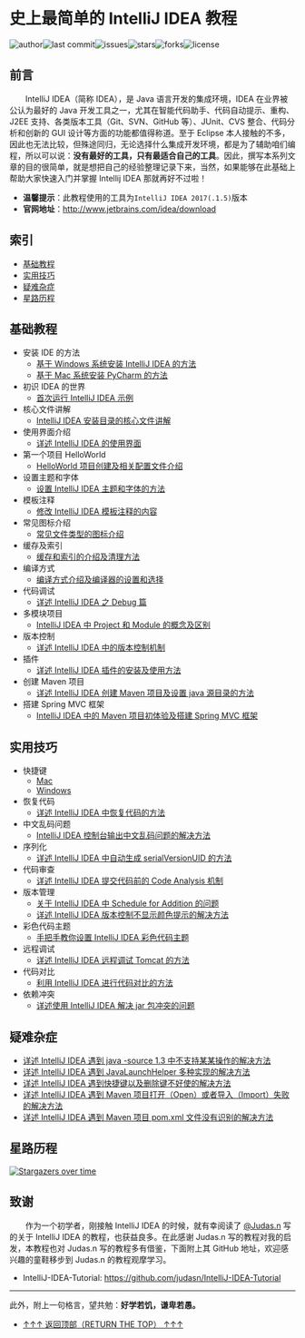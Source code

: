 # 史上最简单的 IntelliJ IDEA 教程

![author](https://img.shields.io/badge/author-chariesgavin-blueviolet.svg)![last commit](https://img.shields.io/github/last-commit/guobinhit/intellij-idea-tutorial.svg)![issues](https://img.shields.io/github/issues/guobinhit/intellij-idea-tutorial.svg)![stars](https://img.shields.io/github/stars/guobinhit/intellij-idea-tutorial.svg)![forks](	https://img.shields.io/github/forks/guobinhit/intellij-idea-tutorial.svg)![license](https://img.shields.io/github/license/guobinhit/intellij-idea-tutorial.svg)

## 前言 

　　IntelliJ IDEA（简称 IDEA），是 Java 语言开发的集成环境，IDEA 在业界被公认为最好的 Java 开发工具之一，尤其在智能代码助手、代码自动提示、重构、J2EE 支持、各类版本工具（Git、SVN、GitHub 等）、JUnit、CVS 整合、代码分析和创新的 GUI 设计等方面的功能都值得称道。至于 Eclipse 本人接触的不多，因此也无法比较，但殊途同归，无论选择什么集成开发环境，都是为了辅助咱们编程，所以可以说：**没有最好的工具，只有最适合自己的工具**。因此，撰写本系列文章的目的很简单，就是想把自己的经验整理记录下来，当然，如果能够在此基础上帮助大家快速入门并掌握 Intellij IDEA 那就再好不过啦！
  
- **温馨提示**：此教程使用的工具为`IntelliJ IDEA 2017(.1.5)`版本
- **官网地址**：http://www.jetbrains.com/idea/download


## 索引

- [基础教程](#基础教程)
- [实用技巧](#实用技巧)
- [疑难杂症](#疑难杂症)
- [星路历程](#星路历程)



## 基础教程

- 安装 IDE 的方法
  - [基于 Windows 系统安装 IntelliJ IDEA 的方法](https://github.com/guobinhit/intellij-idea-tutorial/blob/master/articles/basic-course/install-intellij-idea-on-windows.md)
  - [基于 Mac 系统安装 PyCharm 的方法](https://github.com/guobinhit/intellij-idea-tutorial/blob/master/articles/basic-course/install-pycharm-on-mac.md)
- 初识 IDEA 的世界
  - [首次运行 IntelliJ IDEA 示例](https://github.com/guobinhit/intellij-idea-tutorial/blob/master/articles/basic-course/first-run-idea.md)
- 核心文件讲解
  - [IntelliJ IDEA 安装目录的核心文件讲解](https://github.com/guobinhit/intellij-idea-tutorial/blob/master/articles/basic-course/core-file-talk.md)
- 使用界面介绍
  - [详述 IntelliJ IDEA 的使用界面](https://github.com/guobinhit/intellij-idea-tutorial/blob/master/articles/basic-course/use-face.md)
- 第一个项目 HelloWorld
  - [HelloWorld 项目创建及相关配置文件介绍](https://github.com/guobinhit/intellij-idea-tutorial/blob/master/articles/basic-course/hello-world.md)
- 设置主题和字体
  - [设置 IntelliJ IDEA 主题和字体的方法](https://github.com/guobinhit/intellij-idea-tutorial/blob/master/articles/basic-course/theme-and-font.md)
- 模板注释
  - [修改 IntelliJ IDEA 模板注释的内容](https://github.com/guobinhit/intellij-idea-tutorial/blob/master/articles/basic-course/modify-user-template.md)
- 常见图标介绍
  - [常见文件类型的图标介绍](https://github.com/guobinhit/intellij-idea-tutorial/blob/master/articles/basic-course/idea-icon.md)
- 缓存及索引
  - [缓存和索引的介绍及清理方法](https://github.com/guobinhit/intellij-idea-tutorial/blob/master/articles/basic-course/index-and-cache.md)
- 编译方式
  - [编译方式介绍及编译器的设置和选择](https://github.com/guobinhit/intellij-idea-tutorial/blob/master/articles/basic-course/compile-method.md)
- 代码调试
  - [详述 IntelliJ IDEA 之 Debug 篇](https://github.com/guobinhit/intellij-idea-tutorial/blob/master/articles/basic-course/debug-skills.md)
- 多模块项目
  - [IntelliJ IDEA 中 Project 和 Module 的概念及区别](https://github.com/guobinhit/intellij-idea-tutorial/blob/master/articles/basic-course/project-module.md)
- 版本控制
  - [详述 IntelliJ IDEA 中的版本控制机制](https://github.com/guobinhit/intellij-idea-tutorial/blob/master/articles/basic-course/version-control.md)
- 插件
  - [详述 IntelliJ IDEA 插件的安装及使用方法](https://github.com/guobinhit/intellij-idea-tutorial/blob/master/articles/basic-course/plugins.md)
- 创建 Maven 项目
  - [详述 IntelliJ IDEA 创建 Maven 项目及设置 java 源目录的方法](https://github.com/guobinhit/intellij-idea-tutorial/blob/master/articles/basic-course/maven-project.md)
- 搭建 Spring MVC 框架
  - [IntelliJ IDEA 中的 Maven 项目初体验及搭建 Spring MVC 框架](https://github.com/guobinhit/intellij-idea-tutorial/blob/master/articles/basic-course/run-maven-springmvc.md)


## 实用技巧


- 快捷键
  - [Mac](https://github.com/guobinhit/intellij-idea-tutorial/blob/master/articles/practical-skills/keymap-mac.md)
  - [Windows](https://github.com/guobinhit/intellij-idea-tutorial/blob/master/articles/practical-skills/keymap-windows.md)
- 恢复代码
  - [详述 IntelliJ IDEA 中恢复代码的方法](https://github.com/guobinhit/intellij-idea-tutorial/blob/master/articles/practical-skills/recovery-code.md)
- 中文乱码问题
  - [IntelliJ IDEA 控制台输出中文乱码问题的解决方法](https://github.com/guobinhit/intellij-idea-tutorial/blob/master/articles/practical-skills/solve-garbled-questions.md)
- 序列化
  - [详述 IntelliJ IDEA 中自动生成 serialVersionUID 的方法](https://github.com/guobinhit/intellij-idea-tutorial/blob/master/articles/practical-skills/serialVersionUID.md)
- 代码审查
  - [详述 IntelliJ IDEA 提交代码前的 Code Analysis 机制](https://github.com/guobinhit/intellij-idea-tutorial/blob/master/articles/practical-skills/code-analysis.md)
- 版本管理
  - [关于 IntelliJ IDEA 中 Schedule for Addition 的问题](https://github.com/guobinhit/intellij-idea-tutorial/blob/master/articles/practical-skills/schedule.md)
  - [详述 IntelliJ IDEA 版本控制不显示颜色提示的解决方法](https://github.com/guobinhit/intellij-idea-tutorial/blob/master/articles/practical-skills/version-control-color-tips.md)
- 彩色代码主题
  - [手把手教你设置 IntelliJ IDEA 彩色代码主题](https://github.com/guobinhit/intellij-idea-tutorial/blob/master/articles/practical-skills/color-code.md)
- 远程调试
  - [详述 IntelliJ IDEA 远程调试 Tomcat 的方法](https://github.com/guobinhit/intellij-idea-tutorial/blob/master/articles/practical-skills/the-method-of-remote-debugging-with-idea.md)
- 代码对比
  - [利用 IntelliJ IDEA 进行代码对比的方法](https://github.com/guobinhit/intellij-idea-tutorial/blob/master/articles/practical-skills/compare-code.md)
- 依赖冲突
  - [详述使用 IntelliJ IDEA 解决 jar 包冲突的问题](https://github.com/guobinhit/intellij-idea-tutorial/blob/master/articles/practical-skills/conflict-jar.md)


## 疑难杂症

- [详述 IntelliJ IDEA 遇到 java -source 1.3 中不支持某某操作的解决方法](https://github.com/guobinhit/intellij-idea-tutorial/blob/master/articles/difficult-cases/java-source.md)
- [详述 IntelliJ IDEA 遇到 JavaLaunchHelper 多种实现的解决方法](https://github.com/guobinhit/intellij-idea-tutorial/blob/master/articles/difficult-cases/java-launch-helper.md)
- [详述 IntelliJ IDEA 遇到快捷键以及删除键不好使的解决方法](https://github.com/guobinhit/intellij-idea-tutorial/blob/master/articles/difficult-cases/keymap-delete.md)
- [详述 IntelliJ IDEA 遇到 Maven 项目打开（Open）或者导入（Import）失败的解决方法](https://github.com/guobinhit/intellij-idea-tutorial/blob/master/articles/difficult-cases/unable-import-maven-project.md)
- [详述 IntelliJ IDEA 遇到 Maven 项目 pom.xml 文件没有识别的解决方法](https://github.com/guobinhit/intellij-idea-tutorial/blob/master/articles/difficult-cases/maven-pom-unrecognized.md)


## 星路历程

[![Stargazers over time](https://starcharts.herokuapp.com/guobinhit/intellij-idea-tutorial.svg)](https://starcharts.herokuapp.com/guobinhit/intellij-idea-tutorial)

## 致谢

　　作为一个初学者，刚接触 IntelliJ IDEA 的时候，就有幸阅读了 [@Judas.n](https://github.com/judasn) 写的关于 IntelliJ IDEA 的教程，也获益良多。在此感谢 Judas.n 写的教程对我的启发，本教程也对 Judas.n 写的教程多有借鉴，下面附上其 GitHub 地址，欢迎感兴趣的童鞋移步到 Judas.n 的教程观摩学习。
  
- IntelliJ-IDEA-Tutorial: https://github.com/judasn/IntelliJ-IDEA-Tutorial 


----------
此外，附上一句格言，望共勉：**好学若饥，谦卑若愚。**


- [↑↑↑   返回顶部（RETURN THE TOP）  ↑↑↑](#索引)

